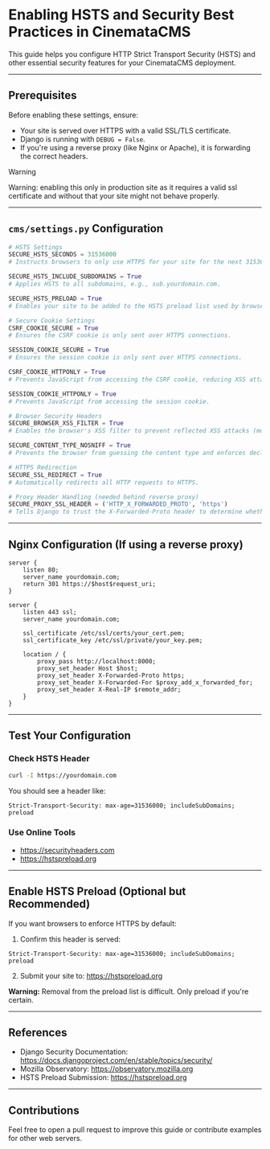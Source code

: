 
# Enabling HSTS and Security Best Practices in CinemataCMS

This guide helps you configure HTTP Strict Transport Security (HSTS) and other essential security features for your CinemataCMS deployment.

---

## Prerequisites

Before enabling these settings, ensure:

- Your site is served over HTTPS with a valid SSL/TLS certificate.
- Django is running with `DEBUG = False`.
- If you're using a reverse proxy (like Nginx or Apache), it is forwarding the correct headers.

> [!WARNING]
>Warning: enabling this only in production site as it requires a valid ssl certificate and without that your site might not behave properly.
---

## `cms/settings.py` Configuration 

```python
# HSTS Settings
SECURE_HSTS_SECONDS = 31536000
# Instructs browsers to only use HTTPS for your site for the next 31536000 seconds (1 year).

SECURE_HSTS_INCLUDE_SUBDOMAINS = True
# Applies HSTS to all subdomains, e.g., sub.yourdomain.com.

SECURE_HSTS_PRELOAD = True
# Enables your site to be added to the HSTS preload list used by browsers.

# Secure Cookie Settings
CSRF_COOKIE_SECURE = True
# Ensures the CSRF cookie is only sent over HTTPS connections.

SESSION_COOKIE_SECURE = True
# Ensures the session cookie is only sent over HTTPS connections.

CSRF_COOKIE_HTTPONLY = True
# Prevents JavaScript from accessing the CSRF cookie, reducing XSS attack surface.

SESSION_COOKIE_HTTPONLY = True
# Prevents JavaScript from accessing the session cookie.

# Browser Security Headers
SECURE_BROWSER_XSS_FILTER = True
# Enables the browser's XSS filter to prevent reflected XSS attacks (mostly legacy support).

SECURE_CONTENT_TYPE_NOSNIFF = True
# Prevents the browser from guessing the content type and enforces declared types.

# HTTPS Redirection
SECURE_SSL_REDIRECT = True
# Automatically redirects all HTTP requests to HTTPS.

# Proxy Header Handling (needed behind reverse proxy)
SECURE_PROXY_SSL_HEADER = ('HTTP_X_FORWARDED_PROTO', 'https')
# Tells Django to trust the X-Forwarded-Proto header to determine whether a request is secure.
```

---

## Nginx Configuration (If using a reverse proxy)

```nginx
server {
    listen 80;
    server_name yourdomain.com;
    return 301 https://$host$request_uri;
}

server {
    listen 443 ssl;
    server_name yourdomain.com;

    ssl_certificate /etc/ssl/certs/your_cert.pem;
    ssl_certificate_key /etc/ssl/private/your_key.pem;

    location / {
        proxy_pass http://localhost:8000;
        proxy_set_header Host $host;
        proxy_set_header X-Forwarded-Proto https;
        proxy_set_header X-Forwarded-For $proxy_add_x_forwarded_for;
        proxy_set_header X-Real-IP $remote_addr;
    }
}
```

---

## Test Your Configuration

### Check HSTS Header

```bash
curl -I https://yourdomain.com
```

You should see a header like:

```
Strict-Transport-Security: max-age=31536000; includeSubDomains; preload
```

### Use Online Tools

- https://securityheaders.com
- https://hstspreload.org

---

## Enable HSTS Preload (Optional but Recommended)

If you want browsers to enforce HTTPS by default:

1. Confirm this header is served:

```
Strict-Transport-Security: max-age=31536000; includeSubDomains; preload
```

2. Submit your site to: https://hstspreload.org

**Warning:** Removal from the preload list is difficult. Only preload if you're certain.

---

## References

- Django Security Documentation: https://docs.djangoproject.com/en/stable/topics/security/
- Mozilla Observatory: https://observatory.mozilla.org
- HSTS Preload Submission: https://hstspreload.org

---

## Contributions

Feel free to open a pull request to improve this guide or contribute examples for other web servers.

